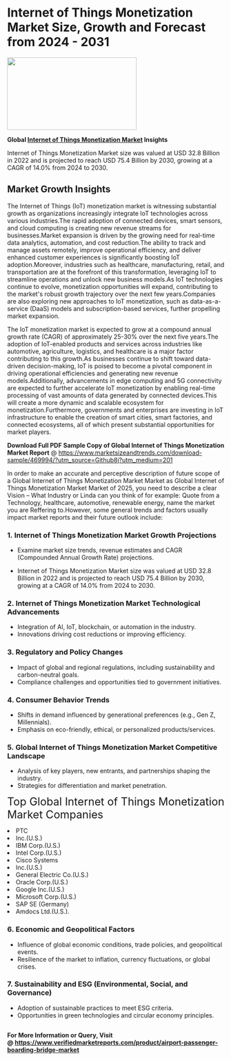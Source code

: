 <H1>Internet of Things Monetization Market Size, Growth and Forecast from 2024 - 2031</H1><img class="aligncenter size-medium wp-image-584254" src="https://thirdeyenews.in/wp-content/uploads/2024/09/Global-Market-Research-300x168.jpeg" alt="" width="300" height="168" /><p><strong>Global&nbsp;<a href="https://www.marketsizeandtrends.com/download-sample/469994/?utm_source=Github8j?utm_medium=201">Internet of Things Monetization Market</a> Insights</strong></p><p>Internet of Things Monetization Market size was valued at USD 32.8 Billion in 2022 and is projected to reach USD 75.4 Billion by 2030, growing at a CAGR of 14.0% from 2024 to 2030.</p><p><h2>Market Growth Insights</h2> <p>The Internet of Things (IoT) monetization market is witnessing substantial growth as organizations increasingly integrate IoT technologies across various industries.The rapid adoption of connected devices, smart sensors, and cloud computing is creating new revenue streams for businesses.Market expansion is driven by the growing need for real-time data analytics, automation, and cost reduction.The ability to track and manage assets remotely, improve operational efficiency, and deliver enhanced customer experiences is significantly boosting IoT adoption.Moreover, industries such as healthcare, manufacturing, retail, and transportation are at the forefront of this transformation, leveraging IoT to streamline operations and unlock new business models.As IoT technologies continue to evolve, monetization opportunities will expand, contributing to the market's robust growth trajectory over the next few years.Companies are also exploring new approaches to IoT monetization, such as data-as-a-service (DaaS) models and subscription-based services, further propelling market expansion.</p> <p>The IoT monetization market is expected to grow at a compound annual growth rate (CAGR) of approximately 25-30% over the next five years.The adoption of IoT-enabled products and services across industries like automotive, agriculture, logistics, and healthcare is a major factor contributing to this growth.As businesses continue to shift toward data-driven decision-making, IoT is poised to become a pivotal component in driving operational efficiencies and generating new revenue models.Additionally, advancements in edge computing and 5G connectivity are expected to further accelerate IoT monetization by enabling real-time processing of vast amounts of data generated by connected devices.This will create a more dynamic and scalable ecosystem for monetization.Furthermore, governments and enterprises are investing in IoT infrastructure to enable the creation of smart cities, smart factories, and connected ecosystems, all of which present substantial opportunities for market players.<p><span class=""><strong>Download Full PDF Sample Copy of Global Internet of Things Monetization Market Report</strong> @ <a href="https://www.marketsizeandtrends.com/download-sample/469994/?utm_source=Github8j?utm_medium=201" target="_blank">https://www.marketsizeandtrends.com/download-sample/469994/?utm_source=Github8j?utm_medium=201</a></span></p><p>In order to make an accurate and perceptive description of future scope of a Global&nbsp;Internet of Things Monetization Market Market as Global&nbsp;Internet of Things Monetization Market Market of 2025, you need to describe a clear Vision &ndash; What Industry or Linda can you think of for example: Quote from a Technology, healthcare, automotive, renewable energy, name the market you are Reffering to.However, some general trends and factors usually impact market reports and their future outlook include:</p><h3>1.&nbsp;<strong>Internet of Things Monetization Market Growth Projections</strong></h3><ul><li>Examine market size trends, revenue estimates and CAGR (Compounded Annual Growth Rate) projections.</li><li><p>Internet of Things Monetization Market size was valued at USD 32.8 Billion in 2022 and is projected to reach USD 75.4 Billion by 2030, growing at a CAGR of 14.0% from 2024 to 2030.</p></li></ul><h3>2.&nbsp;<strong>Internet of Things Monetization Market Technological Advancements</strong></h3><ul><li>Integration of AI, IoT, blockchain, or automation in the industry.</li><li>Innovations driving cost reductions or improving efficiency.</li></ul><h3>3.&nbsp;<strong>Regulatory and Policy Changes</strong></h3><ul><li>Impact of global and regional regulations, including sustainability and carbon-neutral goals.</li><li>Compliance challenges and opportunities tied to government initiatives.</li></ul><h3>4.&nbsp;<strong>Consumer Behavior Trends</strong></h3><ul><li>Shifts in demand influenced by generational preferences (e.g., Gen Z, Millennials).</li><li>Emphasis on eco-friendly, ethical, or personalized products/services.</li></ul><h3>5.&nbsp;<strong>Global Internet of Things Monetization Market Competitive Landscape</strong></h3><ul><li>Analysis of key players, new entrants, and partnerships shaping the industry.</li><li>Strategies for differentiation and market penetration.</li></ul><p data-pm-slice="1 1 []"><span style="color: inherit; font-family: inherit; font-size: 25px;">Top Global Internet of Things Monetization Market Companies</span></p><div class="" data-test-id=""><p><li>PTC</li><li> Inc.(U.S.)</li><li> IBM Corp.(U.S.)</li><li> Intel Corp.(U.S.)</li><li> Cisco Systems</li><li> Inc.(U.S.)</li><li> General Electric Co.(U.S.)</li><li> Oracle Corp.(U.S.)</li><li> Google Inc.(U.S.)</li><li> Microsoft Corp.(U.S.)</li><li> SAP SE (Germany)</li><li> Amdocs Ltd.(U.S.).</li></p></div><h3>6.&nbsp;<strong>Economic and Geopolitical Factors</strong></h3><ul><li>Influence of global economic conditions, trade policies, and geopolitical events.</li><li>Resilience of the market to inflation, currency fluctuations, or global crises.</li></ul><h3>7.&nbsp;<strong>Sustainability and ESG (Environmental, Social, and Governance)</strong></h3><ul><li>Adoption of sustainable practices to meet ESG criteria.</li><li>Opportunities in green technologies and circular economy principles.</li></ul><h2><strong style="font-size: 14px;">For More Information or Query, Visit @&nbsp;</strong><a style="background-color: #ffffff; font-size: 14px;" href="https://www.marketsizeandtrends.com/report/internet-of-things-monetization-market/" target="_blank">https://www.verifiedmarketreports.com/product/airport-passenger-boarding-bridge-market</a></h2>